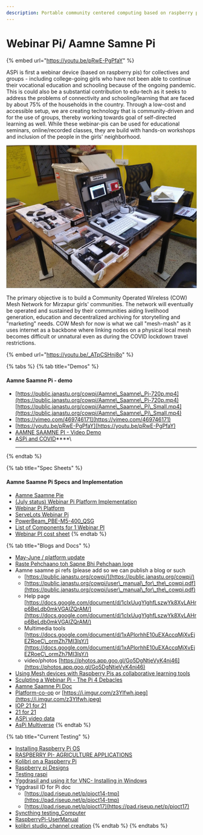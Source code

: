 ```yaml
---
description: Portable community centered computing based on raspberry pi.
---
```


# Webinar Pi/ Aamne Samne Pi

{% embed url="https://youtu.be/pRwE-PgPfaY" %}

ASPi is first a webinar device (based on raspberry pis) for collectives and groups - including college-going girls who have not been able to continue their vocational education and schooling because of the ongoing pandemic. This is could also be a substantial contribution to edu-tech as it seeks to address the problems of connectivity and schooling/learning that are faced by about 75% of the households in the country. Through a low-cost and accessible setup, we are creating technology that is community-driven and for the use of groups, thereby working towards goal of self-directed learning as well. While these webinar-pis can be used for educational seminars, online/recorded classes, they are build with hands-on workshops and inclusion of the people in the girls' neighborhood.

![](../.gitbook/assets/uvjsj6v.jpg)

The primary objective is to build a Community Operated Wireless (COW) Mesh Network for Mirzapur girls' communities. The network will eventually be operated and sustained by their communities aiding livelihood generation, education and decentralized archiving for storytelling and "marketing" needs. COW Mesh for now is what we call "mesh-mash" as it uses internet as a backbone where linking nodes on a physical local mesh becomes difficult or unnatural even as during the COVID lockdown travel restrictions.

{% embed url="https://youtu.be/_ATpCSHnj8o" %}

{% tabs %}
{% tab title="Demos" %}
#### Aamne Saamne Pi - demo

* [https://public.janastu.org/cowpi/Aamne\_Saamne\_Pi-720p.mp4](https://public.janastu.org/cowpi/Aamne\_Saamne\_Pi-720p.mp4) [https://public.janastu.org/cowpi/Aamne\_Saamne\_Pi\_Small.mp4](https://public.janastu.org/cowpi/Aamne\_Saamne\_Pi\_Small.mp4)
* [https://vimeo.com/469746171](https://vimeo.com/469746171)
* &#x20;[https://youtu.be/pRwE-PgPfaY](https://youtu.be/pRwE-PgPfaY)
* [AAMNE SAAMNE PI - Video Demo](https://www.youtube.com/watch?v=MxgcVadLffc\&list=LLyhINzXFNSHFo1R0VyXoaLA\&index=1)
* [ASPi and COVID](https://hackmd.io/YQ-h9d5AS0a3d-7AwmthLQ)****\
  ****
{% endtab %}

{% tab title="Spec Sheets" %}
#### Aamne Saamne Pi Specs and Implementation

* [Aamne Saamne Pie](https://hackmd.io/EWDJmSA9Q3q2FItyZ5bngA)&#x20;
* [(July status) Webinar Pi Platform Implementation](https://hackmd.io/@sagesalus/H1cNeJwgv)
* [Webinar Pi Platform](https://hackmd.io/@sagesalus/SylxjUBbw)
* [ServeLots Webinar Pi](https://hackmd.io/@alemaree/SylavGVgP)
* [PowerBeam\_PBE-M5-400\_QSG](https://files.janastu.org/s/tJ3QGMSCnsJMdyq)
* [List of Components for 1 Webinar PI](https://docs.google.com/spreadsheets/d/11Y2aO\_0rGJzS8v1coA5ey7myB8d7\_cbv9qbty0bC8h4/edit?usp=sharing)
* [Webinar PI cost sheet](https://docs.google.com/spreadsheets/d/18pR0UI2FWZTYxj\_snHRzk4xovao2NYBcLyigPtWd5Qo/edit?usp=sharing)
{% endtab %}

{% tab title="Blogs and Docs" %}
* [May-June / platform update](https://hackmd.io/RLA1GkWPRuexD1EalPuj8A)
* [Raste Pehchaano toh Sapne Bhi Pehchaan loge](https://www.notion.so/Raste-Pehchaano-toh-Sapne-Bhi-Pehchaan-loge-d3b7e8cf2757452dbbcdae69822b2922)
* Aamne saamne pi refs (please add so we can publish a blog or such
  * [https://public.janastu.org/cowpi/](https://public.janastu.org/cowpi/)
  * [https://public.janastu.org/cowpi/user\_manual\_for\_the\_cowpi.pdf](https://public.janastu.org/cowpi/user\_manual\_for\_the\_cowpi.pdf)
  * Help page [https://docs.google.com/document/d/1cIxUugYlghfLszwYk8XyLAHrp6BeLdb0mkVGAIZQrAM/](https://docs.google.com/document/d/1cIxUugYlghfLszwYk8XyLAHrp6BeLdb0mkVGAIZQrAM/)
  * Multimedia tools [https://docs.google.com/document/d/1xAPlorhhE10uEXAccqMjXvEjEZRoeC\_ormZh7MI3lsY/](https://docs.google.com/document/d/1xAPlorhhE10uEXAccqMjXvEjEZRoeC\_ormZh7MI3lsY/)
  * video/photos [https://photos.app.goo.gl/Go5DgNtjeVyK4nj46](https://photos.app.goo.gl/Go5DgNtjeVyK4nj46)
* [Using Mesh devices with Raspberry Pis as collaborative learning tools](https://hackmd.io/4TNYlksIQuGkdoo0-WbDOw?view)
* [Sculpting a Webinar Pi - The Pi 4 Debacles](https://hackmd.io/pGk1fFIdSECY1QRs1yz9VA)
* [Aamne Saamne Pi Doc](https://docs.google.com/document/d/15Iyp1eU8csJcHaVltAeAszJourDx49sPKSJIJJZeMHs/edit?usp=sharing)
* [Platform-co-op](https://drive.google.com/drive/folders/1yF7JcWCWu4xBiX8hlQHIE8Ka-YTarNU3?usp=sharing) or [https://i.imgur.com/z3YIfwh.jpeg](https://i.imgur.com/z3YIfwh.jpeg)
* [IOP 21 for 21](https://hackmd.io/EAd-t\_VQTGCJLJsrwZiNVg)
* [21 for 21](https://docs.google.com/document/d/1283a52Yj174WiMe\_leDmgmUezPp8hATi6NRmhzb-P\_c/edit)
* [ASPi video data](https://docs.google.com/document/d/1WTylTCgLZOlyugI6FgDq6fFhGmN9DS1DuISj1Gg9cA8/edit?usp=sharing)
* [AsPi Multiverse](https://docs.google.com/document/d/1yFwLGMRkHoybsv2ueRHziBuCpvs9vcnLBSsKAWN8Jkk/edit?usp=sharing)
{% endtab %}

{% tab title="Current Testing" %}
* [Installing Raspberry Pi OS](https://hackmd.io/-Tj2eTNJSp-upDUD7wZtCw?view)
* [RASPBERRY PI- AGRICULTURE APPLICATIONS](https://hackmd.io/i7g1akwrRUSSzkq3AJuehg)
* [Kolibri on a Raspberry Pi](https://hackmd.io/vsk5A1PDSweRmCTb2pJutg)
* [Raspberry pi Designs](https://hackmd.io/J0-OHsgWSXaoEeCVeUWmHA)
* [Testing raspi](https://hackmd.io/5aWX68GvR7SVteAa0gI8JQ?view)
* [Yggdrasil and using it for VNC- Installing in Windows](https://hackmd.io/@themanikantan/SJmaGLVwv)
* Yggdrasil ID for Pi doc
  * [https://pad.riseup.net/p/pioct14-tmp](https://pad.riseup.net/p/pioct14-tmp)
  * [https://pad.riseup.net/p/pioct17](https://pad.riseup.net/p/pioct17)
* [Syncthing testing\_Computer](https://docs.google.com/document/d/1VH-iNsIAfvbYZB-sAEmGZqRcTY7pwkEdyipc6Cop81k/edit)
* [RaspberryPi-UserManual](https://docs.google.com/document/d/1C4pxzsMYaPSrF55NoMUvDzRz3F9Z6WuZQqWxHpl7WHc/edit)
* [kolibri studio\_channel creation](https://docs.google.com/document/d/1tNEwPNyQpJCoE83wv\_dbmj\_S8aVPx6oEPlbwu2tMHvg/edit?usp=sharing)
{% endtab %}
{% endtabs %}
